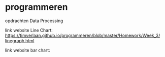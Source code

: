 # programmeren
opdrachten Data Processing

link website Line Chart:
https://timverlaan.github.io/programmeren/blob/master/Homework/Week_3/linegraph.html

link website bar chart:
